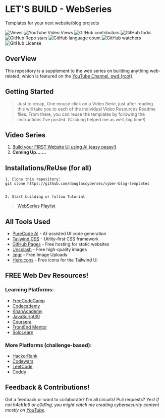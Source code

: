 # LET'S BUILD - WebSeries

Templates for your next website/blog projects

![Views](https://komarev.com/ghpvc/?username=douglascybersec&color=blueviolet)
![YouTube Video Views](https://img.shields.io/youtube/views/AHu4uMpmaNg?logoColor=blueviolet&color=blueviolet)
![GitHub contributors](https://img.shields.io/github/contributors/douglascybersec/cyber-blog-templates?color=blueviolet)
![GitHub forks](https://img.shields.io/github/forks/douglascybersec/cyber-blog-templates?logoColor=blueviolet)
![GitHub Repo stars](https://img.shields.io/github/stars/douglascybersec/cyber-blog-templates?logoColor=blueviolet)
![GitHub language count](https://img.shields.io/github/languages/count/douglascybersec/cyber-blog-templates?labelColor=grey&color=blueviolet)
![GitHub watchers](https://img.shields.io/github/watchers/douglascybersec/cyber-blog-templates?logoColor=blueviolet&color=blueviolet)
![GitHub License](https://img.shields.io/github/license/douglascybersec/cyber-blog-templates?color=blueviolet)



## OverView
This repository is a supplement to the web series on building anything web-related, which is featured on the [YouTube Channel. pwd {root}](https://www.youtube.com/@douglascybersec)


## Getting Started

> Just to recap, One mouse click on a Video Serie, just after reading this will take you to each of the individual Video Resources Readme files. From there, you can reuse the templates by following the instructions I've posted. (Clicking helped me as well, big time!)


## Video Series

1. [Build your FIRST Website UI using AI (easy peasy!)](https://github.com/douglascybersec/cyber-blog-templates/tree/root/neo-blue)
2. **Coming Up.......**



## Installations/ReUse (for all)

```
1. Clone this repository:
git clone https://github.com/douglascybersec/cyber-blog-templates


2. Start building or follow Tutorial

```
> [WebSeries Playlist](https://www.youtube.com/playlist?list=PLGv2XmUT2XAMuJEffIMGeuM8LLgqj9Nr-)


## All Tools Used

- [PureCode AI](https://purecode.ai) - AI-assisted UI code generation
- [Tailwind CSS](https://tailwindcss.com/) - Utility-first CSS framework
- [GitHub Pages](https://pages.github.com/) - Free hosting for static websites
- [Unsplash](https://unsplash.com/) - Free high-quality images
- [Imgr](https://imgur.com/) - Free Image Uploads
- [Heroicons](https://heroicons.com/) - Free icons for the Tailwind UI


## FREE Web Dev Resources!

### Learning Platforms:
-  [FreeCodeCamp](https://www.freecodecamp.org/)
-  [Codecademy](https://www.codecademy.com/)
-  [KhanAcademy](https://www.khanacademy.org/)
-  [JavaScript30](https://javascript30.com/)
-  [Coursera](https://www.coursera.org/)
-  [FrontEnd Mentor](https://www.frontendmentor.io/)
-  [SoloLearn](https://www.sololearn.com/en/)

### More Platforms (challenge-based):
- [HackerRank](https://www.hackerrank.com/)
- [Codewars](https://www.codewars.com//)
- [LeetCode](https://leetcode.com/)
- [Coddy](https://coddy.tech/)


## Feedback & Contributions!
Got a feedback or want to collaborate? I'm all circuits! Pull requests? Yes! _If not h4ck1n9 or c0d1ng, you might catch me creating cybersecurity content mostly on [YouTube](https://www.youtube.com/@douglascybersec)._
